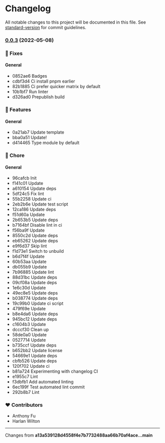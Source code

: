 # Changelog

All notable changes to this project will be documented in this file. See [standard-version](https://github.com/conventional-changelog/standard-version) for commit guidelines.

### [0.0.3](https://github.com/harlan-zw/starter-ts/compare/v0.0.2...v0.0.3) (2022-05-08)



### 🐛 Fixes


#### General

  - 0852ae6 Badges
  - cdbf3d4 Ci install pnpm earlier
  - 82b1885 Ci prefer quicker matrix by default
  - 10b1bf7 Run linter
  - d326ad0 Prepublish build


### 🚀 Features


#### General

  - 0a21ab7 Update template
  - bba0a51 Update!
  - d414465 Type module by default


### 🏡 Chore


#### General

  - 96cafcb Init
  - f141c01 Update
  - a610154 Update deps
  - 5df24c5 Fix lint
  - 55b2258 Update ci
  - 2eb2b6e Update test script
  - 12ca186 Update deps
  - f51d60a Update
  - 2b653b5 Update deps
  - b7164bf Disable lint in ci
  - f56ba9f Update
  - 8550c2d Update deps
  - eb65262 Update deps
  - e9f6d37 Skip lint
  - f1d73e1 Switch to unbuild
  - b6d7f4f Update
  - 60b53aa Update
  - db055b9 Update
  - 7b96885 Update lint
  - 88d31bc Update deps
  - 09cf08a Update deps
  - 1e6c30d Update
  - 49ec8e5 Update deps
  - b038774 Update deps
  - 19c99b0 Update ci script
  - 479f69e Update
  - b8e4da6 Update deps
  - 945bc12 Update deps
  - c1604b3 Update
  - dcccf30 Clean up
  - 58de0a0 Update
  - 0527714 Update
  - b735ccf Update deps
  - b652bb2 Update license
  - 54669e1 Update deps
  - cbfb526 Update deps
  - 120f702 Update ci
  - b81a724 Experimenting with changelog CI
  - e1955c7 Lint
  - f3dbfb1 Add automated linting
  - 6ec199f Test automated lint commit
  - 292b8b7 Lint


### ❤️  Contributors

- Anthony Fu
- Harlan Wilton

----

Changes from **a13a539128d4558f4e7b7732488aa66b70af4ace...main**
